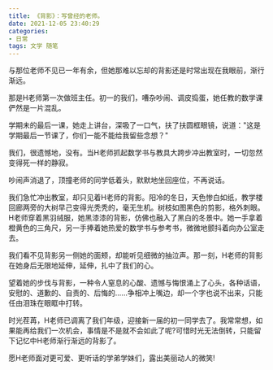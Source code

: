 ```yaml
---
title: 《背影》：写曾经的老师。
date: 2021-12-05 23:40:29
categories:
- 日常
tags: 文学 随笔
---
```


与那位老师不见已一年有余，但她那难以忘却的背影还是时常出现在我眼前，渐行渐远。

<!-- more -->

那是H老师第一次做班主任。初一的我们，嘈杂吵闹、调皮捣蛋，她任教的数学课俨然是一片混乱。

学期未的最后一课，她走上讲台，深吸了一口气，扶了扶圆框眼镜，说道："这是学期最后一节课了，你们一能不能给我留些念想？"

我们，很遗憾地，没有。当H老师抓起数学书与教具大跨步冲出教室时，一切忽然变得死一样的静寂。

吵闹声消退了，顶撞老师的同学低着头，默默地坐回座位，不再说话。

我们急忙冲出教室，却只见着H老师的背影。阳冷的冬日，天色惨白如纸，教学楼回廊两旁的大树早己变得光秃秃的，毫无生机。树枝如图黑色的剪影，格外刺眼。H老师穿着黑羽绒服，她黑漆漆的背影，仿佛也融入了黑白的冬景中。她一手拿着橙黄色的三角尺，另一手捧着她热爱的数学书与参考书，微微地颤抖着向办公室走去。

我们看不见背影另一侧她的面颊，却能听见细微的抽泣声。那一刻，H老师的背影在她身后无限地延伸，延伸，扎中了我们的心。

望着她的步伐与背影，一种令人窒息的心酸、遗憾与悔恨涌上了心头，各种话语，安慰的、道歉的、自责的、后悔的......争相冲上嘴边，却一个字也说不出来，只能任由泪珠在眼眶中打转。

时光茬苒，H老师已调离了我们年级，迎接新一届的初一同学去了。我常常想，如果能再给我们一次机会，事情是不是就不会如此了呢?可惜时光无法倒转，只能留下记忆中H老师渐行渐远的背影了。

愿H老师面对更可爱、更听话的学弟学妹们，露出美丽动人的微笑!